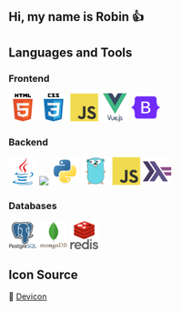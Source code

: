 ## Hi, my name is Robin :+1:

## Languages and Tools
### Frontend

<code><img height="50" src="https://raw.githubusercontent.com/devicons/devicon/master/icons/html5/html5-original-wordmark.svg" /></code>
<code><img height="50" src="https://raw.githubusercontent.com/devicons/devicon/master/icons/css3/css3-original-wordmark.svg" /></code>
<code><img height="50" src="https://raw.githubusercontent.com/devicons/devicon/master/icons/javascript/javascript-original.svg" /></code>
<code><img height="50" src="https://raw.githubusercontent.com/devicons/devicon/master/icons/vuejs/vuejs-original-wordmark.svg" /></code>
<code><img height="50" src="https://raw.githubusercontent.com/devicons/devicon/master/icons/bootstrap/bootstrap-plain.svg" /></code>

### Backend

<code><img height="50" src="https://raw.githubusercontent.com/devicons/devicon/master/icons/java/java-original.svg" /></code>
<code><img height="50" src="https://cdn.worldvectorlogo.com/logos/spring-3.svg" /></code>
<code><img height="50" src="https://raw.githubusercontent.com/devicons/devicon/master/icons/python/python-original.svg" /></code>
<code><img height="50" src="https://raw.githubusercontent.com/devicons/devicon/master/icons/go/go-original.svg" /></code>
<code><img height="50" src="https://raw.githubusercontent.com/devicons/devicon/master/icons/javascript/javascript-original.svg" /></code>
<code><img height="50" src="https://raw.githubusercontent.com/devicons/devicon/master/haskell/haskell-original.svg" /></code>

### Databases
<code><img height="50" src="https://raw.githubusercontent.com/devicons/devicon/master/icons/postgresql/postgresql-original-wordmark.svg" /></code>
<code><img height="50" src="https://raw.githubusercontent.com/devicons/devicon/master/icons/mongodb/mongodb-original-wordmark.svg" /></code>
<code><img height="50" src="https://raw.githubusercontent.com/devicons/devicon/master/icons/redis/redis-original-wordmark.svg" /></code>

## Icon Source
 :art: [Devicon](https://github.com/devicons/devicon)

